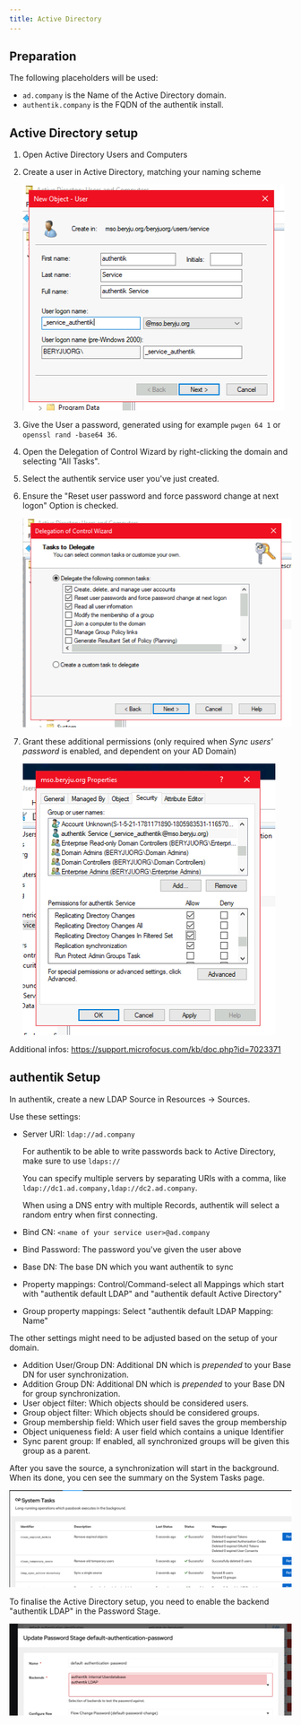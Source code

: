 ```yaml
---
title: Active Directory
---
```


## Preparation

The following placeholders will be used:

- `ad.company` is the Name of the Active Directory domain.
- `authentik.company` is the FQDN of the authentik install.

## Active Directory setup

1. Open Active Directory Users and Computers

2. Create a user in Active Directory, matching your naming scheme

    ![](./01_user_create.png)

3. Give the User a password, generated using for example `pwgen 64 1` or `openssl rand -base64 36`.

4. Open the Delegation of Control Wizard by right-clicking the domain and selecting "All Tasks".

5. Select the authentik service user you've just created.

6. Ensure the "Reset user password and force password change at next logon" Option is checked.

    ![](./02_delegate.png)

7. Grant these additional permissions (only required when *Sync users' password* is enabled, and dependent on your AD Domain)

    ![](./03_additional_perms.png)

Additional infos: https://support.microfocus.com/kb/doc.php?id=7023371

## authentik Setup

In authentik, create a new LDAP Source in Resources -> Sources.

Use these settings:

- Server URI: `ldap://ad.company`

    For authentik to be able to write passwords back to Active Directory, make sure to use `ldaps://`

    You can specify multiple servers by separating URIs with a comma, like `ldap://dc1.ad.company,ldap://dc2.ad.company`.

    When using a DNS entry with multiple Records, authentik will select a random entry when first connecting.

- Bind CN: `<name of your service user>@ad.company`
- Bind Password: The password you've given the user above
- Base DN: The base DN which you want authentik to sync
- Property mappings: Control/Command-select all Mappings which start with "authentik default LDAP" and "authentik default Active Directory"
- Group property mappings: Select "authentik default LDAP Mapping: Name"

The other settings might need to be adjusted based on the setup of your domain.

- Addition User/Group DN: Additional DN which is _prepended_ to your Base DN for user synchronization.
- Addition Group DN: Additional DN which is _prepended_ to your Base DN for group synchronization.
- User object filter: Which objects should be considered users.
- Group object filter: Which objects should be considered groups.
- Group membership field: Which user field saves the group membership
- Object uniqueness field: A user field which contains a unique Identifier
- Sync parent group: If enabled, all synchronized groups will be given this group as a parent.

After you save the source, a synchronization will start in the background. When its done, you cen see the summary on the System Tasks page.

![](./10_ak_status.png)

To finalise the Active Directory setup, you need to enable the backend "authentik LDAP" in the Password Stage.

![](./11_ak_stage.png)
